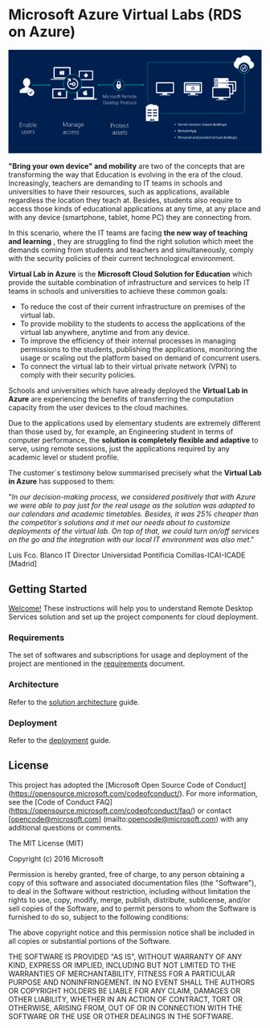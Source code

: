 # **Microsoft Azure Virtual Labs (RDS on Azure)**

![RDS](./Documentation/imagenes/rds-overview.png)

**"Bring your own device" and mobility** are two of the concepts that are transforming the way that Education is evolving in the era of the cloud. Increasingly, teachers are demanding to IT teams in schools and universities to have their resources, such as applications, available regardless the location they teach at. Besides, students also require to access those kinds of educational applications at any time, at any place and with any device (smartphone, tablet, home PC) they are connecting from.

In this scenario, where the IT teams are facing **the new way of teaching and learning** , they are struggling to find the right solution which meet the demands coming from students and teachers and simultaneously, comply with the security policies of their current technological environment.

**Virtual Lab in Azure** is the **Microsoft Cloud Solution for Education** which provide the suitable combination of infrastructure and services to help IT teams in schools and universities to achieve these common goals:

- To reduce the cost of their current infrastructure on premises of the virtual lab.
- To provide mobility to the students to access the applications of the virtual lab anywhere, anytime and from any device.
- To improve the efficiency of their internal processes in managing permissions to the students, publishing the applications, monitoring the usage or scaling out the platform based on demand of concurrent users.
- To connect the virtual lab to their virtual private network (VPN) to comply with their security policies.

Schools and universities which have already deployed the **Virtual Lab in Azure** are experiencing the benefits of transferring the computation capacity from the user devices to the cloud machines.

Due to the applications used by elementary students are extremely different than those used by, for example, an Engineering student in terms of computer performance, the **solution is completely flexible and adaptive** to serve, using remote sessions, just the applications required by any academic level or student profile.

The customer´s testimony below summarised precisely what the **Virtual Lab in Azure** has supposed to them:

&quot;_In our decision-making process, we considered positively that with Azure we were able to pay just for the real usage as the solution was adapted to our calendars and academic timetables. Besides, it was 25% cheaper than the competitor´s solutions and it met our needs about to customize deployments of the virtual lab. On top of that, we could turn on/off services on the go and the integration with our local IT environment was also met_.&quot;

Luis Fco. Blanco
IT Director
Universidad Pontificia Comillas-ICAI-ICADE [Madrid]

## Getting Started

[Welcome!](Documentation/GettingStarted.md)  These instructions will help you to understand Remote Desktop Services solution and set up the project components for cloud deployment. 

### Requirements

The set of softwares and subscriptions for usage and deployment of the project are mentioned in the [requirements](Documentation/Requirements.md) document.

### Architecture

Refer to the [solution architecture](Documentation/SolutionArchitecture.md) guide. 

### Deployment 

Refer to the [deployment](Documentation/DeploymentSteps.md) guide. 

## License

This project has adopted the [Microsoft Open Source Code of Conduct] (https://opensource.microsoft.com/codeofconduct/). For more information, see the [Code of Conduct FAQ] (https://opensource.microsoft.com/codeofconduct/faq/) or contact [opencode@microsoft.com] (mailto:opencode@microsoft.com) with any additional questions or comments.

The MIT License (MIT)

Copyright (c) 2016 Microsoft

Permission is hereby granted, free of charge, to any person obtaining a copy of this software and associated documentation files (the "Software"), to deal in the Software without restriction, including without limitation the rights to use, copy, modify, merge, publish, distribute, sublicense, and/or sell copies of the Software, and to permit persons to whom the Software is furnished to do so, subject to the following conditions:

The above copyright notice and this permission notice shall be included in all copies or substantial portions of the Software.

THE SOFTWARE IS PROVIDED "AS IS", WITHOUT WARRANTY OF ANY KIND, EXPRESS OR IMPLIED, INCLUDING BUT NOT LIMITED TO THE WARRANTIES OF MERCHANTABILITY, FITNESS FOR A PARTICULAR PURPOSE AND NONINFRINGEMENT. IN NO EVENT SHALL THE AUTHORS OR COPYRIGHT HOLDERS BE LIABLE FOR ANY CLAIM, DAMAGES OR OTHER LIABILITY, WHETHER IN AN ACTION OF CONTRACT, TORT OR OTHERWISE, ARISING FROM, OUT OF OR IN CONNECTION WITH THE SOFTWARE OR THE USE OR OTHER DEALINGS IN THE SOFTWARE.

